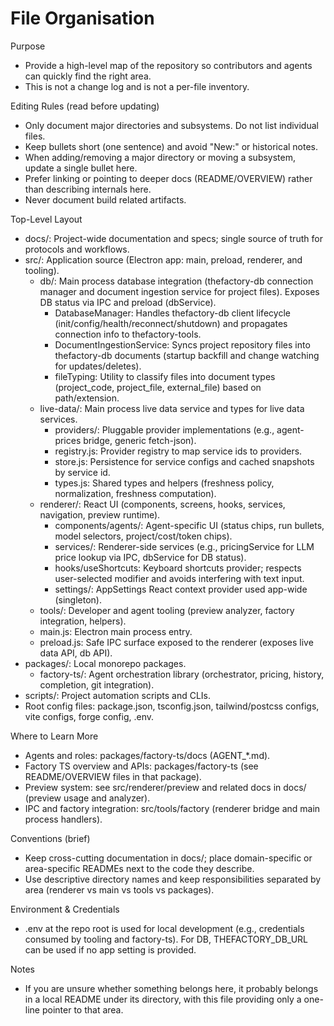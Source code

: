 # File Organisation

Purpose

- Provide a high-level map of the repository so contributors and agents can quickly find the right area.
- This is not a change log and is not a per-file inventory.

Editing Rules (read before updating)

- Only document major directories and subsystems. Do not list individual files.
- Keep bullets short (one sentence) and avoid "New:" or historical notes.
- When adding/removing a major directory or moving a subsystem, update a single bullet here.
- Prefer linking or pointing to deeper docs (README/OVERVIEW) rather than describing internals here.
- Never document build related artifacts.

Top-Level Layout

- docs/: Project-wide documentation and specs; single source of truth for protocols and workflows.
- src/: Application source (Electron app: main, preload, renderer, and tooling).
  - db/: Main process database integration (thefactory-db connection manager and document ingestion service for project files). Exposes DB status via IPC and preload (dbService).
    - DatabaseManager: Handles thefactory-db client lifecycle (init/config/health/reconnect/shutdown) and propagates connection info to thefactory-tools.
    - DocumentIngestionService: Syncs project repository files into thefactory-db documents (startup backfill and change watching for updates/deletes).
    - fileTyping: Utility to classify files into document types (project_code, project_file, external_file) based on path/extension.
  - live-data/: Main process live data service and types for live data services.
    - providers/: Pluggable provider implementations (e.g., agent-prices bridge, generic fetch-json).
    - registry.js: Provider registry to map service ids to providers.
    - store.js: Persistence for service configs and cached snapshots by service id.
    - types.js: Shared types and helpers (freshness policy, normalization, freshness computation).
  - renderer/: React UI (components, screens, hooks, services, navigation, preview runtime).
    - components/agents/: Agent-specific UI (status chips, run bullets, model selectors, project/cost/token chips).
    - services/: Renderer-side services (e.g., pricingService for LLM price lookup via IPC, dbService for DB status).
    - hooks/useShortcuts: Keyboard shortcuts provider; respects user-selected modifier and avoids interfering with text input.
    - settings/: AppSettings React context provider used app-wide (singleton).
  - tools/: Developer and agent tooling (preview analyzer, factory integration, helpers).
  - main.js: Electron main process entry.
  - preload.js: Safe IPC surface exposed to the renderer (exposes live data API, db API).
- packages/: Local monorepo packages.
  - factory-ts/: Agent orchestration library (orchestrator, pricing, history, completion, git integration).
- scripts/: Project automation scripts and CLIs.
- Root config files: package.json, tsconfig.json, tailwind/postcss configs, vite configs, forge config, .env.

Where to Learn More

- Agents and roles: packages/factory-ts/docs (AGENT_*.md).
- Factory TS overview and APIs: packages/factory-ts (see README/OVERVIEW files in that package).
- Preview system: see src/renderer/preview and related docs in docs/ (preview usage and analyzer).
- IPC and factory integration: src/tools/factory (renderer bridge and main process handlers).

Conventions (brief)

- Keep cross-cutting documentation in docs/; place domain-specific or area-specific READMEs next to the code they describe.
- Use descriptive directory names and keep responsibilities separated by area (renderer vs main vs tools vs packages).

Environment & Credentials

- .env at the repo root is used for local development (e.g., credentials consumed by tooling and factory-ts). For DB, THEFACTORY_DB_URL can be used if no app setting is provided.

Notes

- If you are unsure whether something belongs here, it probably belongs in a local README under its directory, with this file providing only a one-line pointer to that area.
